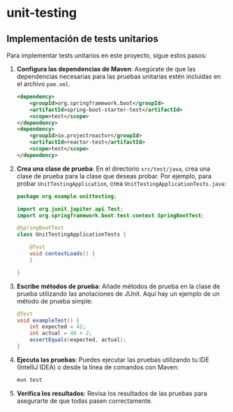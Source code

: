 # unit-testing

## Implementación de tests unitarios

Para implementar tests unitarios en este proyecto, sigue estos pasos:

1. **Configura las dependencias de Maven**: Asegúrate de que las dependencias necesarias para las pruebas unitarias estén incluidas en el archivo `pom.xml`.

    ```xml
    <dependency>
        <groupId>org.springframework.boot</groupId>
        <artifactId>spring-boot-starter-test</artifactId>
        <scope>test</scope>
    </dependency>
    <dependency>
        <groupId>io.projectreactor</groupId>
        <artifactId>reactor-test</artifactId>
        <scope>test</scope>
    </dependency>
    ```

2. **Crea una clase de prueba**: En el directorio `src/test/java`, crea una clase de prueba para la clase que deseas probar. Por ejemplo, para probar `UnitTestingApplication`, crea `UnitTestingApplicationTests.java`:

    ```java
    package org.example.unittesting;

    import org.junit.jupiter.api.Test;
    import org.springframework.boot.test.context.SpringBootTest;

    @SpringBootTest
    class UnitTestingApplicationTests {

        @Test
        void contextLoads() {
        }

    }
    ```

3. **Escribe métodos de prueba**: Añade métodos de prueba en la clase de prueba utilizando las anotaciones de JUnit. Aquí hay un ejemplo de un método de prueba simple:

    ```java
    @Test
    void exampleTest() {
        int expected = 42;
        int actual = 40 + 2;
        assertEquals(expected, actual);
    }
    ```

4. **Ejecuta las pruebas**: Puedes ejecutar las pruebas utilizando tu IDE (IntelliJ IDEA) o desde la línea de comandos con Maven:

    ```sh
    mvn test
    ```

5. **Verifica los resultados**: Revisa los resultados de las pruebas para asegurarte de que todas pasen correctamente.